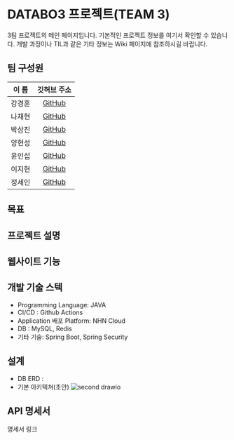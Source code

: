 # DATABO3 프로젝트(TEAM 3)

3팀 프로젝트의 메인 페이지입니다. 기본적인 프로젝트 정보를 여기서 확인할 수 있습니다. 개발 과정이나 TIL과 같은 기타 정보는 Wiki 페이지에 참조하시길 바랍니다.

## 팀 구성원
| 이 름 |                 깃허브 주소                  | 
|:---:|:---------------------------------------:|
| 강경훈 |  [GitHub](https://github.com/kkh5535)  |
| 나채현 |  [GitHub](https://github.com/chaehyonNa)  |
| 박상진 | [GitHub](https://github.com/Mizz1ove) |
| 양현성 | [GitHub](https://github.com/HyeonSeon9) |
| 윤인섭 | [GitHub](https://github.com/insub2004)  |
| 이지현 | [GitHub](https://github.com/badgelatte) |
| 정세인 |   [GitHub](https://github.com/SeinJs)   |

## 목표


## 프로젝트 설명

## 웹사이트 기능

## 개발 기술 스텍
- Programming Language: JAVA
- CI/CD : Github Actions
- Application 배포 Platform: NHN Cloud
- DB : MySQL, Redis
- 기타 기술: Spring Boot, Spring Security

## 설계
- DB ERD : 
- 기본 아키텍쳐(초안)
![second drawio](https://github.com/nhnacademy-aiot1-team3/.github/assets/143979590/e30333cc-b1c1-4dd4-a2a7-da7ae3d92e5b)

## API 명세서
명세서 링크
